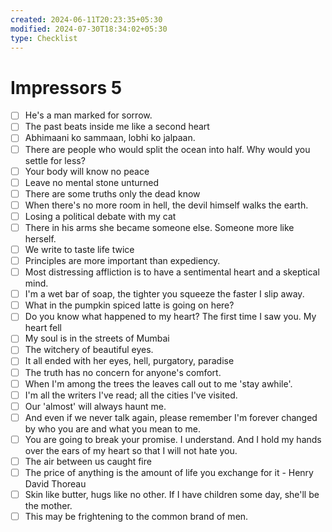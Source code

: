```yaml
---
created: 2024-06-11T20:23:35+05:30
modified: 2024-07-30T18:34:02+05:30
type: Checklist
---
```


# Impressors 5

- [ ] He's a man marked for sorrow.
- [ ] The past beats inside me like a second heart
- [ ] Abhimaani ko sammaan, lobhi ko jalpaan.
- [ ] There are people who would split the ocean into half. Why would you settle for less?
- [ ] Your body will know no peace
- [ ] Leave no mental stone unturned
- [ ] There are some truths only the dead know
- [ ] When there's no more room in hell, the devil himself walks the earth.
- [ ] Losing a political debate with my cat
- [ ] There in his arms she became someone else. Someone more like herself.
- [ ] We write to taste life twice
- [ ] Principles are more important than expediency.
- [ ] Most distressing affliction is to have a sentimental heart and a skeptical mind.
- [ ] I'm a wet bar of soap, the tighter you squeeze the faster I slip away.
- [ ] What in the pumpkin spiced latte is going on here?
- [ ] Do you know what happened to my heart? The first time I saw you. My heart fell
- [ ] My soul is in the streets of Mumbai
- [ ] The witchery of beautiful eyes.
- [ ] It all ended with her eyes, hell, purgatory, paradise
- [ ] The truth has no concern for anyone's comfort.
- [ ] When I'm among the trees the leaves call out to me 'stay awhile'.
- [ ] I'm all the writers I've read; all the cities I've visited.
- [ ] Our 'almost' will always haunt me.
- [ ] And even if we never talk again, please remember I'm forever changed by who you are and what you mean to me.
- [ ] You are going to break your promise. I understand. And I hold my hands over the ears of my heart so that I will not hate you.
- [ ] The air between us caught fire
- [ ] The price of anything is the amount of life you exchange for it - Henry David Thoreau
- [ ] Skin like butter, hugs like no other. If I have children some day, she'll be the mother.
- [ ] This may be frightening to the common brand of men.

